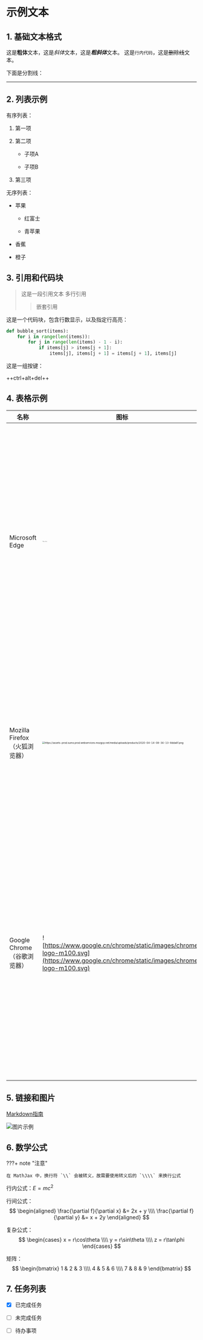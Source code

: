 # 示例文本

## 1. 基础文本格式

这是**粗体**文本，这是*斜体*文本，这是***粗斜体***文本。
这是`行内代码`，这是~~删除线~~文本。

下面是分割线：

---

## 2. 列表示例

有序列表：

1. 第一项

2. 第二项

   - 子项A

   - 子项B

3. 第三项

无序列表：

- 苹果

  - 红富士

  - 青苹果

- 香蕉

- 橙子

## 3. 引用和代码块

> 这是一段引用文本
> 多行引用
>> 嵌套引用

这是一个代码块，包含行数显示，以及指定行高亮：

``` python hl_lines="2 3"
def bubble_sort(items):
    for i in range(len(items)):
        for j in range(len(items) - 1 - i):
            if items[j] > items[j + 1]:
                items[j], items[j + 1] = items[j + 1], items[j]
```

这是一组按键：

++ctrl+alt+del++


## 4. 表格示例

| **名称**                            | **图标**                                                     | 优点                                                         | 缺点                                                         |
| ----------------------------------- | ------------------------------------------------------------ | ------------------------------------------------------------ | ------------------------------------------------------------ |
| Microsoft Edge                      | <img src="https://edgestatic.azureedge.net/shared/cms/lrs1c69a1j/section-images/2c3f3c46bd764335beec466a0acfde0e-png-w639.webp" alt="Microsoft Edge" style="zoom:10%;" /> | 与系统高度结合；功能强大易用；可以很方便地安装浏览器插件；手机电脑多端同步；很适合 PDF 阅读和批注。 | 臃肿；系统软件无法卸载。                                     |
| Mozilla Firefox<br />（火狐浏览器） | <img src="https://assets-prod.sumo.prod.webservices.mozgcp.net/media/uploads/products/2020-04-14-08-36-13-8dda6f.png" alt="https://assets-prod.sumo.prod.webservices.mozgcp.net/media/uploads/products/2020-04-14-08-36-13-8dda6f.png" style="zoom:40%;" /> | 自由开源浏览器，快速、安全、保护隐私，可以很方便地安装浏览器插件。 | 由于法律原因，国内无法在 Firefox 上安装广告拦截插件；有的网页不适配 Firefox；设置多而复杂；没有内置的网页翻译。 |
| Google Chrome<br />（谷歌浏览器）   | ![https://www.google.cn/chrome/static/images/chrome-logo-m100.svg](https://www.google.cn/chrome/static/images/chrome-logo-m100.svg) | 浏览器的代名词；（在国内大部分地方）纯粹快速的浏览器；外观现代简洁；快速。 | 由于不知道的原因，国内大部分地方在 Chrome 上安装插件和使用网页翻译需要额外付出努力；以及 Chrome 是被仿冒最多的浏览器之一，许多打着「AI」和「双核」浏览器的名号的仿冒浏览器会诱导下载，找到官网下载地址比较困难。 |

## 5. 链接和图片

[Markdown指南](https://www.markdownguide.org)

![图片示例](https://mirrors.creativecommons.org/presskit/buttons/88x31/png/by-nc-sa.png)

## 6. 数学公式

???+ note "注意"

    在 MathJax 中，换行符 `\\` 会被转义，故需要使用转义后的 `\\\\` 来换行公式

行内公式：$E = mc^2$

行间公式：
$$
\begin{aligned}
\frac{\partial f}{\partial x} &= 2x + y \\\\
\frac{\partial f}{\partial y} &= x + 2y
\end{aligned}
$$

复杂公式：
$$
\begin{cases}
x = r\cos\theta \\\\
y = r\sin\theta \\\\
z = r\tan\phi
\end{cases}
$$

矩阵：
$$
\begin{bmatrix}
1 & 2 & 3 \\\\
4 & 5 & 6 \\\\
7 & 8 & 9
\end{bmatrix}
$$

## 7. 任务列表

- [x] 已完成任务
- [ ] 未完成任务
- [ ] 待办事项

